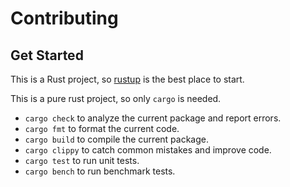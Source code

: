# Contributing

## Get Started

This is a Rust project, so [rustup](https://rustup.rs/) is the best place to start.

This is a pure rust project, so only `cargo` is needed.

- `cargo check` to analyze the current package and report errors.
- `cargo fmt` to format the current code.
- `cargo build` to compile the current package.
- `cargo clippy` to catch common mistakes and improve code.
- `cargo test` to run unit tests.
- `cargo bench` to run benchmark tests.